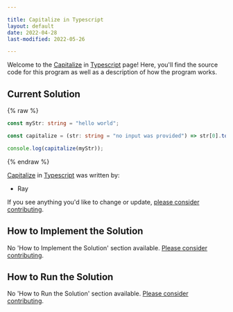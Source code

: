 ```yaml
---

title: Capitalize in Typescript
layout: default
date: 2022-04-28
last-modified: 2022-05-26

---
```


Welcome to the [Capitalize](https://sampleprograms.io/projects/capitalize) in [Typescript](https://sampleprograms.io/languages/typescript) page! Here, you'll find the source code for this program as well as a description of how the program works.

## Current Solution

{% raw %}

```typescript
const myStr: string = "hello world";

const capitalize = (str: string = "no input was provided") => str[0].toUpperCase() + str.slice(1);

console.log(capitalize(myStr));
```

{% endraw %}

[Capitalize](https://sampleprograms.io/projects/capitalize) in [Typescript](https://sampleprograms.io/languages/typescript) was written by:

- Ray

If you see anything you'd like to change or update, [please consider contributing](https://github.com/TheRenegadeCoder/sample-programs).

## How to Implement the Solution

No 'How to Implement the Solution' section available. [Please consider contributing](https://github.com/TheRenegadeCoder/sample-programs-website).

## How to Run the Solution

No 'How to Run the Solution' section available. [Please consider contributing](https://github.com/TheRenegadeCoder/sample-programs-website).